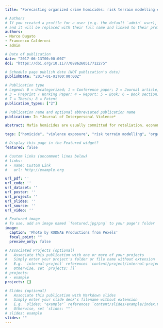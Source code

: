```yaml
---
title: "Forecasting organized crime homicides: risk terrain modelling of Camorra violence in Naples"

# Authors
# If you created a profile for a user (e.g. the default `admin` user), write the username (folder name) here 
# and it will be replaced with their full name and linked to their profile
authors:
- Marco Dugato
- Francesco Calderoni
- admin

# Date of publication
date: "2017-06-13T00:00:00Z"
doi: "https://doi.org/10.1177/0886260517712275"

# Schedule page publish date (NOT publication's date)
publishDate: "2017-01-01T00:00:00Z"

# Publication type
# Legend: 0 = Uncategorized; 1 = Conference paper; 2 = Journal article;
# 3 = Preprint / Working Paper; 4 = Report; 5 = Book; 6 = Book section;
# 7 = Thesis; 8 = Patent
publication_types: ["2"]

# Publication name and optional abbreviated publication name
publication: In *Journal of Interpersonal Violence*

abstract: Mafia homicides are usually committed for retaliation, economic profit, or rivalry among groups. The variety of possible reasons suggests the inefficacy of a preventive approach. However, like most violent crimes, mafia homicides concentrate in space due to place-specific social and environmental features. Starting from the existing literature, this study applies the Risk Terrain Modeling approach to forecast the Camorra homicides in Naples, Italy. This approach is based on the identification and evaluation of the underlying risk factors able to affect the risk of a homicide. This information is then used to predict the most likely location of future events. The findings of this study demonstrate that past homicides, drug dealing, confiscated assets, and rivalries among groups make it possible to predict up to 85% of 2012 mafia homicides, identifying 11% of city areas at highest risk. By contrast, variables controlling for the socio-economic conditions of areas are not significantly related to the risk of homicide. Moreover, this study shows that, even in a restricted space, the same risk factors may combine in different ways, giving rise to areas of equal risk but requiring targeted remedies. These results provide an effective basis for short- and long-term targeted policing strategies against organized crime- and gang-related violence. A similar approach may also provide practitioners, policy makers, and local administrators in other countries with significant support in understanding and counteracting also other forms of violent behavior by gangs or organized crime groups.

tags: ["homicide", "violence exposure", "risk terrain modelling", "organised crime", "crime forecasting"]

# Display this page in the Featured widget?
featured: false

# Custom links (uncomment lines below)
# links:
# - name: Custom Link
#   url: http://example.org

url_pdf: ''
url_code: ''
url_dataset: ''
url_poster: ''
url_project: ''
url_slides: ''
url_source: ''
url_video: ''

# Featured image
# To use, add an image named `featured.jpg/png` to your page's folder 
image:
  caption: 'Photo by RODNAE Productions from Pexels'
  focal_point: ""
  preview_only: false

# Associated Projects (optional)
#   Associate this publication with one or more of your projects
#   Simply enter your project's folder or file name without extension
#   E.g. `internal-project` references `content/project/internal-project/index.md`
#   Otherwise, set `projects: []`
# projects:
# - example
projects: []

# Slides (optional)
#   Associate this publication with Markdown slides
#   Simply enter your slide deck's filename without extension
#   E.g. `slides: "example"` references `content/slides/example/index.md`
#   Otherwise, set `slides: ""`
# slides: example
slides: ""
---
```

